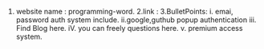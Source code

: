 
1. website name : programming-word.
2.link :
3.BulletPoints:
i. emai, password auth system include.
ii.google,guthub popup authentication
iii. Find Blog here.
iV. you can freely questions here.
v. premium access system.